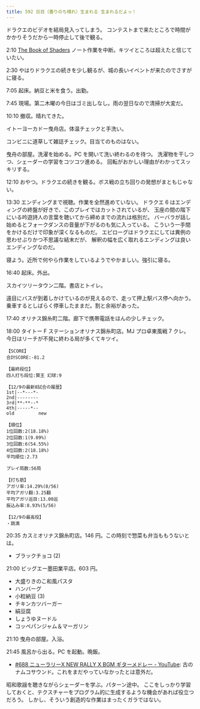 ```yaml
---
title: 592 日目（曇りのち晴れ）生まれる 生まれるだよっ！
---
```


ドラクエのビデオを結局見入ってしまう。
コンテストまで来たところで時間がかかりそうだから一時停止して後で観る。

2:10 [The Book of Shaders] ノート作業を中断。キツイところは超えたと信じていたい。

2:30 やはりドラクエの続きを少し観るが、城の長いイベントが来たのでさすがに寝る。

7:05 起床。納豆と米を食う。出勤。

7:45 現場。第二木曜の今日はゴミ出しなし。雨の翌日なので清掃が大変だ。

10:10 撤収。晴れてきた。

イトーヨーカドー曳舟店。体温チェックと手洗い。

コンビニに道草して雑誌チェック。目当てのものはない。

曳舟の部屋。洗濯を始める。PC を開いて洗い終わるのを待つ。
洗濯物を干しつつ、シェーダーの学習をコツコツ進める。
回転がおかしい理由がわかってスッキリする。

12:10 おやつ。ドラクエの続きを観る。ボス戦の立ち回りの発想がまともじゃない。

13:30 エンディングまで視聴。作業を全然進めていない。
ドラクエ 6 はエンディングの終盤が好きで、このプレイではカットされているが、
玉座の間の階下にいる吟遊詩人の言葉を聴いてから締めまでの流れは格別だ。
バーバラが話し始めるとフォークダンスの音量が下がるのも気に入っている。
こういう一手間をかけるだけで印象が深くなるものだ。
エピローグはドラクエにしては異例の思わせぶりかつ不思議な結末だが、
解釈の幅を広く取れるエンディングは良いエンディングなのだ。

寝よう。近所で何やら作業をしているようでやかましい。強引に寝る。

16:40 起床。外出。

スカイツリータウン二階。書店とトイレ。

遠目にバスが到着しかけているのが見えるので、走って押上駅バス停へ向かう。
乗車するとしばらく停車したままだ。割と余裕があった。

17:40 オリナス錦糸町二階。廊下で携帯電話をほんの少しチェック。

18:00 タイトー F ステーションオリナス錦糸町店。MJ プロ卓東風戦 7 クレ。
今日はリーチが不発に終わる局が多くてキツイ。

```text
【SCORE】
合計SCORE:-81.2

【最終段位】
四人打ち段位:賢王 幻球:9

【12/9の最新8試合の履歴】
1st|--*---*-
2nd|--------
3rd|**-**--*
4th|-----*--
old         new

【順位】
1位回数:2(18.18%)
2位回数:1(9.09%)
3位回数:6(54.55%)
4位回数:2(18.18%)
平均順位:2.73

プレイ局数:56局

【打ち筋】
アガリ率:14.29%(8/56)
平均アガリ翻:3.25翻
平均アガリ巡目:13.00巡
振込み率:8.93%(5/56)

【12/9の最高役】
・跳満
```

20:35 カスミオリナス錦糸町店。146 円。この時刻で惣菜も弁当ももうないとは。

* ブラックチョコ (2)

21:00 ビッグエー墨田業平店。603 円。

* 大盛りきのこ和風パスタ
* ハンバーグ
* 小粒納豆 (3)
* チキンカツバーガー
* 絹豆腐
* しょうゆヌードル
* コッペパンジャム＆マーガリン

21:10 曳舟の部屋。入浴。

21:45 風呂から出る。PC を起動。晩飯。

* [&#x23;688 ニューラリーX NEW RALLY X BGM ギターメドレー - YouTube](https://www.youtube.com/watch?v=sfAc8ZSUaSg):
  古のナムコサウンド。これをまだやっていなかったとは意外だ。

昭和歌謡を聴きながらシェーダーを学ぶ。パターン途中。
ここをしっかり学習しておくと、テクスチャーをプログラム的に生成するような機会があれば役立つだろう。
しかし、そういう創造的な作業はまったくガラではない。

[The Book of Shaders]: https://thebookofshaders.com/

